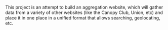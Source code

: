 This project is an attempt to build an aggregation website, which will gather data from a variety of other websites (like the Canopy Club, Union, etc) and place it in one place in a unified format that allows searching, geolocating, etc.